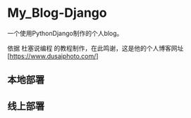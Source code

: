 # My_Blog-Django
一个使用PythonDjango制作的个人blog。

依据 杜塞说编程 的教程制作，在此鸣谢，这是他的个人博客网址[https://www.dusaiphoto.com/]

## 本地部署

## 线上部署
